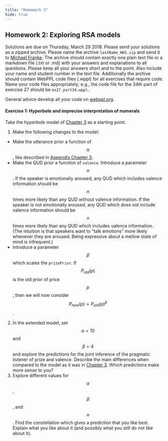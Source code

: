 ```yaml
---
title: "Homework 2"
hide: true
---
```


## Homework 2: Exploring RSA models

<script src="https://cdn.mathjax.org/mathjax/latest/MathJax.js?config=TeX-AMS-MML_HTMLorMML" type="text/javascript"></script>

<link rel="stylesheet" href="https://s3-us-west-2.amazonaws.com/cdn.webppl.org/webppl-editor-1.0.9.css">
<link rel="stylesheet" href="https://s3-us-west-2.amazonaws.com/cdn.webppl.org/webppl-viz-0.7.11.css">
<link rel="stylesheet" href="https://yui.yahooapis.com/pure/0.6.0/pure-min.css">
<script src="https://code.jquery.com/jquery-2.1.4.min.js"></script>
<script src="https://s3-us-west-2.amazonaws.com/cdn.webppl.org/webppl-editor-1.0.9.js"></script>
<script src="https://s3-us-west-2.amazonaws.com/cdn.webppl.org/webppl-viz-0.7.11.js"></script>
<script src="https://s3-us-west-2.amazonaws.com/cdn.webppl.org/webppl-v0.9.7.js" defer async></script>

Solutions are due on Thursday, March 29 2018. Please send your solutions as a zipped archive. Please name the archive `lastName_HW1.zip` and send it to [Michael Franke](mailto:michael.franke@uni-osnabrueck.de). The archive should contain exactly one plain text file or a markdown file (.txt or .md) with your answers and explanations to all questions. Please keep all your answers short and to the point. Also include your name and student number in the text file. Additionally the archive should contain WebPPL code files (.wppl) for all exercises that require code. Name your code files appropriately; e.g., the code file for the 34th part of exercise 27 should be `ex27_part34.wppl`. 

General advice develop all your code on [webppl.org](webppl.org).

#### Exercise 1: Hyperbole and imprecise interpretation of numerals

Take the hyperbole model of [Chapter 3](https://michael-franke.github.io/probLang/chapters/03-nonliteral.html) as a starting point.

1. Make the following changes to the model:
  - Make the utterance prior a function of $$\alpha$$, like described in [Appendix Chapter 3](https://michael-franke.github.io/probLang/chapters/app-03-costs.html).
  - Make the QUD prior a function of `valence`. Introduce a parameter $$n$$. If the speaker is emotionally aroused, any QUD which includes valence information should be $$n$$ times more likely than any QUD without valence information. If the speaker is not emotionally aroused, any QUD which does not include valence information should be $$n$$ times more likely than any QUD which includes valence information. (The intuition is that speakers want to "talk emotions" more likely whenever they are aroused. Being expressive about a mellow state of mind is infrequent.)
  - Introduce a parameter $$\beta$$ which scales the `prizePrior`. If $$P_{old}(p)$$ is the old prior of price $$p$$, then we will now consider $$P_{new}(p) \propto P_{old}(p)^\beta$$.
2. In the extended model, set $$\alpha = 10$$ and $$\beta = 4$$ and explore the predictions for the joint inference of the pragmatic listener of prize and valence. Describe the main differences when compared to the model as it was in [Chapter 3](https://michael-franke.github.io/probLang/chapters/03-nonliteral.html). Which predictions make more sense to you?
3. Explore different values for $$\alpha$$, $$\beta$$, and $$n$$. Find the constellation which gives a prediction that you like best. Explain what you like about it (and possibly what you still do not like about it).


